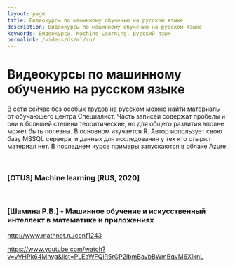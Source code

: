 ```yaml
---
layout: page
title: Видеокурсы по машинному обучению на русском языке
description: Видеокурсы по машинному обучению на русском языке
keywords: Видеокурсы, Machine Learning, русский язык
permalink: /videos/ds/ml/ru/
---
```


# Видеокурсы по машинному обучению на русском языке

В сети сейчас без особых трудов на русском можно найти материалы от обучающего центра Специалист. Часть записей содержат пробелы и они в большей степени теоритические, но для общего развития вполне может быть полезны. В основном изучается R. Автор использует свою базу MSSQL сервера, и данных для исследования у тех кто стырил материал нет. В последнем курсе примеры запускаются в облаке Azure.

<br/>

### [OTUS] Machine learning [RUS, 2020]

<br/>

### [Шамина Р.В.] - Машинное обучение и искусственный интеллект в математике и приложениях

http://www.mathnet.ru/conf1243

https://www.youtube.com/watch?v=vVHPk64Mhvg&list=PLEaWFQiR5rGP2lbmBaybBWmBqvM6XlknL
